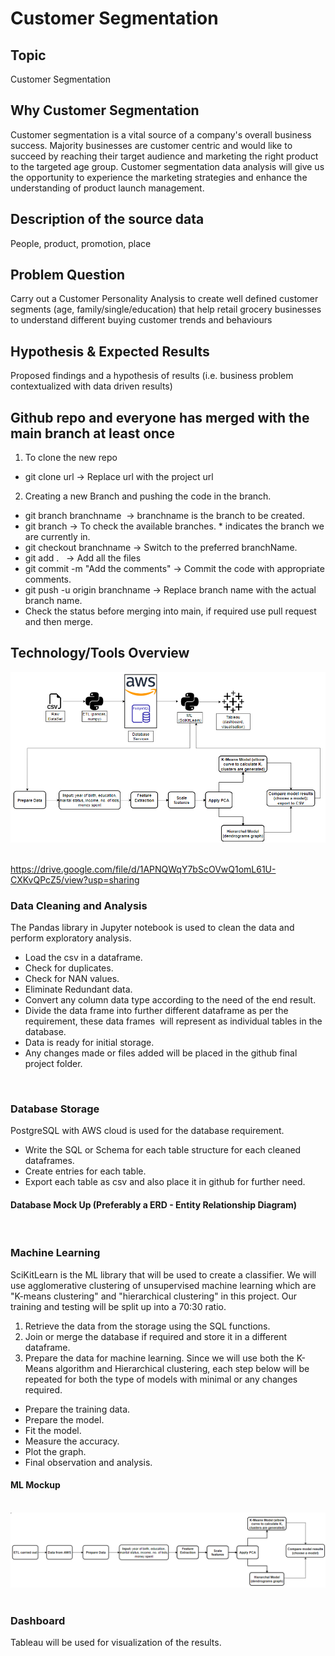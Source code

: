 # Customer Segmentation

## Topic
Customer Segmentation 

## Why Customer Segmentation
Customer segmentation is a vital source of a company's overall business success. Majority businesses are customer centric and would
like to succeed by reaching their target audience and marketing the right product to the targeted age group. Customer segmentation
data analysis will give us the opportunity to experience the marketing strategies and enhance the understanding of product launch 
management.

## Description of the source data
People, product, promotion, place

## Problem Question
Carry out a Customer Personality Analysis to create well defined customer segments (age, family/single/education) that help retail grocery businesses to understand different buying customer trends and behaviours

## Hypothesis & Expected Results
Proposed findings and a hypothesis of results (i.e. business problem contextualized with data driven results)  


## Github repo and everyone has merged with the main branch at least once  
1. To clone the new repo  
- git clone url -> Replace url with the project url  
2. Creating a new Branch and pushing the code in the branch.  
- git branch branchname  -> branchname is the branch to be created.
- git branch -> To check the available branches. * indicates the branch we are currently in.  
- git checkout branchname -> Switch to the preferred branchName.  
- git add .   -> Add all the files  
- git commit -m "Add the comments" -> Commit the code with appropriate comments.  
- git push -u origin branchname -> Replace branch name with the actual branch name.  
- Check the status before merging into main, if required use pull request and then merge.<br>


## Technology/Tools Overview
![DataPipeline](/Pipeline.PNG) 

<br> https://drive.google.com/file/d/1APNQWqY7bScOVwQ1omL61U-CXKvQPcZ5/view?usp=sharing  <br>

### Data Cleaning and Analysis
The Pandas library in Jupyter notebook is used to clean the data and perform exploratory analysis. 
- Load the csv in a dataframe.
- Check for duplicates.
- Check for NAN values.
- Eliminate Redundant data.
- Convert any column data type according to the need of the end result.
- Divide the data frame into further different dataframe as per the requirement, these data frames  will represent as individual tables in the database.
- Data is ready for initial storage.
- Any changes made or files added will be placed in the github final project folder.
<br>


### Database Storage
PostgreSQL with AWS cloud is used for the database requirement.

- Write the SQL or Schema for each table structure for each cleaned dataframes.
- Create entries for each table. 
- Export each table as csv and also place it in github for further need.<br>
#### Database Mock Up (Preferably a ERD - Entity Relationship Diagram)  
<br>

### Machine Learning
SciKitLearn is the ML library that will be used to create a classifier. We will use agglomerative clustering of unsupervised machine learning which are "K-means clustering" and "hierarchical clustering" in this project.
Our training and testing will be split up into a 70:30 ratio. 
1. Retrieve the data from the storage using the SQL functions.
2. Join or merge the database if required and store it in a different dataframe.
3. Prepare the data for machine learning. Since we will use both the K-Means algorithm and Hierarchical clustering, each step below will be repeated for both the type of models with minimal or any changes required.

- Prepare the training data.
- Prepare the model.
- Fit the model.
- Measure the accuracy.
- Plot the graph.
- Final observation and analysis. <br>
#### ML Mockup
<br> ![MLMockUp](/MLMockUp.PNG)  <br>


### Dashboard
Tableau will be used for visualization of the results.
<br>